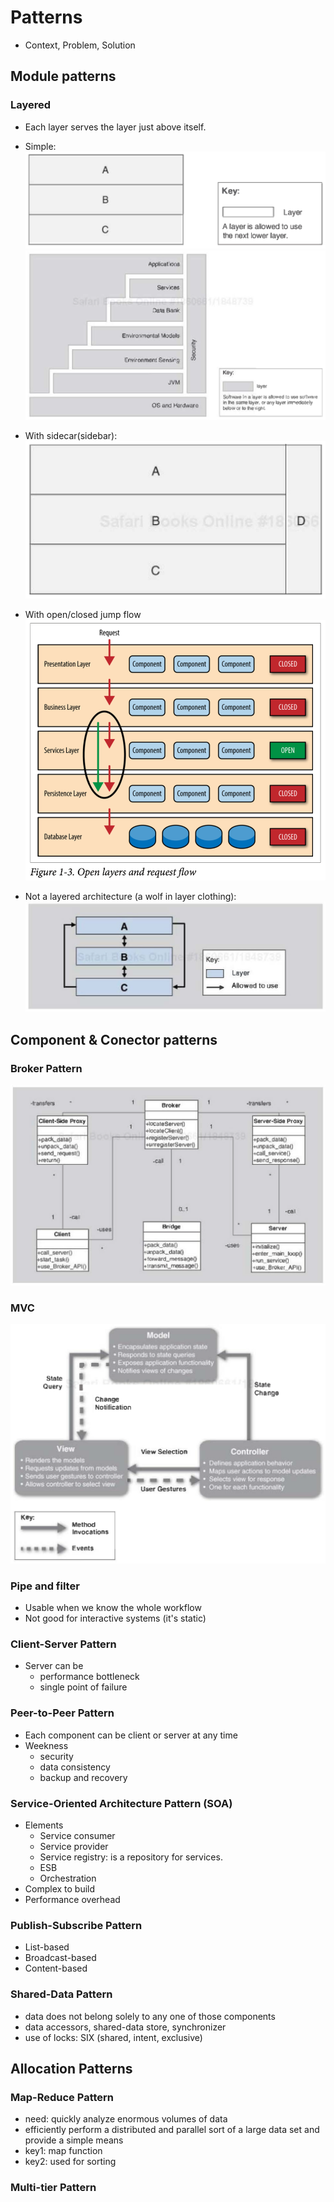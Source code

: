 # Patterns
- Context, Problem, Solution

## Module patterns

### Layered
- Each layer serves the layer just above itself.

- Simple:
![img](imgs/pattern-layered_simple.png)
![img](imgs/pattern-layered_sidecar.png)

- With sidecar(sidebar):
![img](imgs/pattern-layered_simple_sc.png)

- With open/closed jump flow
![img](imgs/pattern-layered_open.png)

- Not a layered architecture (a wolf in layer clothing):
![img](imgs/pattern-layered_not.png)

## Component & Conector patterns
### Broker Pattern
![img](imgs/pattern-broker.png)

### MVC
![img](imgs/pattern-mvc.png)

### Pipe and filter
- Usable when we know the whole workflow
- Not good for interactive systems (it's static)

### Client-Server Pattern
- Server can be
	- performance bottleneck
	- single point of failure

### Peer-to-Peer Pattern
- Each component can be client or server at any time
- Weekness
	- security
	- data consistency
	- backup and recovery

### Service-Oriented Architecture Pattern (SOA)
- Elements
	- Service consumer
	- Service provider
	- Service registry: is a repository for services.
	- ESB
	- Orchestration
- Complex to build
- Performance overhead

### Publish-Subscribe Pattern
- List-based
- Broadcast-based
- Content-based

### Shared-Data Pattern
- data does not belong solely to any one of those components
- data accessors, shared-data store, synchronizer
- use of locks: SIX (shared, intent, exclusive)

## Allocation Patterns

### Map-Reduce Pattern
- need: quickly analyze enormous volumes of data
- efficiently perform a distributed and parallel sort of a large data set and provide a simple means
- key1: map function
- key2: used for sorting

### Multi-tier Pattern